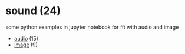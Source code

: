 # sound (24)
some python examples in jupyter notebook for fft with audio and image

+ [audio](sound/README.md) (15)
+ [image](image/README.md) (9)

